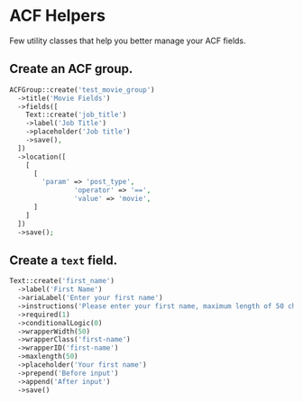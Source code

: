 # ACF Helpers

Few utility classes that help you better manage your ACF fields.

## Create an ACF group.
```php
ACFGroup::create('test_movie_group')
  ->title('Movie Fields')
  ->fields([
    Text::create('job_title')
    ->label('Job Title')
    ->placeholder('Job title')
    ->save(),
  ])
  ->location([
    [
      [
        'param' => 'post_type',
				'operator' => '==',
				'value' => 'movie',
      ]
    ]
  ])
  ->save();
```

## Create a `text` field.

```php
Text::create('first_name')
  ->label('First Name')
  ->ariaLabel('Enter your first name')
  ->instructions('Please enter your first name, maximum length of 50 characters')
  ->required(1)
  ->conditionalLogic(0)
  ->wrapperWidth(50)
  ->wrapperClass('first-name')
  ->wrapperID('first-name')
  ->maxlength(50)
  ->placeholder('Your first name')
  ->prepend('Before input')
  ->append('After input')
  ->save()
```
